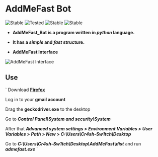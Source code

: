 # AddMeFast Bot
![Stable](https://img.shields.io/badge/Release-Stable-orange.svg)
![Tested](https://img.shields.io/badge/Supported%20OS-Linux%2FWindows-brightgreengreen.svg)
![Stable](https://camo.githubusercontent.com/cd04b13c3f072769ca8bd150219f22173ab8ff38/68747470733a2f2f696d672e736869656c64732e696f2f62616467652f4c6963656e73652d4c47504c253230322e302d626c75652e737667)
![Stable](https://camo.githubusercontent.com/faa3ae76249ad98eb692f2796d5c5d9d6fd2e8c6/68747470733a2f2f696d672e736869656c64732e696f2f707970692f707976657273696f6e732f746564616e612e737667)

 * **AddMeFast_Bot is a program written in *python* language.**

 * **It has a *simple* and *fast* structure.**

 * **AddMeFast Interface**

![AddMeFast Interface](https://i.ibb.co/64p7xRb/addmefast.png "Tested")

## Use

`
Download [**Firefox**](https://www.mozilla.org/tr/firefox/new/)

Log in to your **gmail account**

Drag the **geckodriver.exe** to the desktop

Go to ***Control Panel\System and security\System***

After that ***Advanced system settings > Environment Variables > User Variables > Path > New > C:\Users\Cr4sh-Sw1tch\Desktop***

Go to ***C:\Users\Cr4sh-Sw1tch\Desktop\AddMeFast\dist*** and run ***admefast.exe***
`


